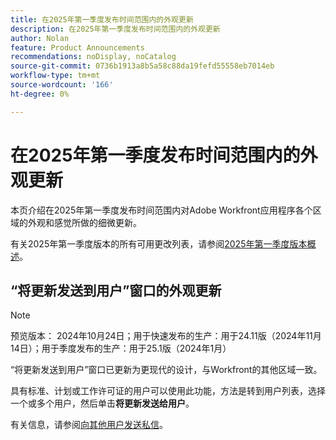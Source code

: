 ```yaml
---
title: 在2025年第一季度发布时间范围内的外观更新
description: 在2025年第一季度发布时间范围内的外观更新
author: Nolan
feature: Product Announcements
recommendations: noDisplay, noCatalog
source-git-commit: 0736b1913a8b5a58c88da19fefd55558eb7014eb
workflow-type: tm+mt
source-wordcount: '166'
ht-degree: 0%

---
```


# 在2025年第一季度发布时间范围内的外观更新

本页介绍在2025年第一季度发布时间范围内对Adobe Workfront应用程序各个区域的外观和感觉所做的细微更新。

有关2025年第一季度版本的所有可用更改列表，请参阅[2025年第一季度版本概述](/help/quicksilver/product-announcements/product-releases/25-q1-release-activity/25-q1-release-overview.md)。

## “将更新发送到用户”窗口的外观更新

>[!NOTE]
>
>预览版本： 2024年10月24日；用于快速发布的生产：用于24.11版（2024年11月14日）；用于季度发布的生产：用于25.1版（2024年1月）

“将更新发送到用户”窗口已更新为更现代的设计，与Workfront的其他区域一致。

具有标准、计划或工作许可证的用户可以使用此功能，方法是转到用户列表，选择一个或多个用户，然后单击&#x200B;**将更新发送给用户**。

有关信息，请参阅[向其他用户发送私信](/help/quicksilver/people-teams-and-groups/work-directly-with-others/send-direct-messages-to-other-users.md)。


